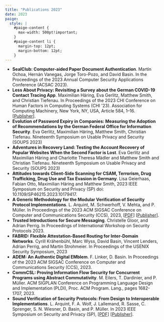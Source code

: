 ```yaml
---
title: "Publications 2023"
date: 2023
paige:
  style: |
    #paige-content {
      max-width: 500pt!important;
    }
    #paige-content li {
      margin-top: 12pt;
      margin-bottom: 12pt;
    }
---
```


- **SealClub: Computer-aided Paper Document Authentication**. Martín Ochoa, Hernán Vanegas, Jorge Toro-Pozo, and David Basin. In the Proceedings of the 2023 Annual Computer Security Applications Conference (ACSAC 2023).
- **Less About Privacy: Revisiting a Survey about the German COVID-19 Contact Tracing App**. Maximilian Häring, Eva Gerlitz, Matthew Smith, and Christian Tiefenau. In Proceedings of the 2023 CHI Conference on Human Factors in Computing Systems (CHI '23). Association for Computing Machinery, New York, NY, USA, Article 584, 1–16. [[Publisher](https://doi.org/10.1145/3544548.3581537)].
- **Evolution of Password Expiry in Companies: Measuring the Adoption of Recommendations by the German Federal Office for Information Security**. Eva Gerlitz, Maximilian Häring, Matthew Smith, Christian Tiefenau. Nineteenth Symposium on Usable Privacy and Security (SOUPS 2023)
- **Adventures in Recovery Land: Testing the Account Recovery of Popular Websites When the Second Factor is Lost**. Eva Gerlitz and Maximilian Häring and Charlotte Theresa Mädler and Matthew Smith and Christian Tiefenau. Nineteenth Symposium on Usable Privacy and Security (SOUPS 2023)
- **Attitudes towards Client-Side Scanning for CSAM, Terrorism, Drug Trafficking, Drug Use and Tax Evasion in Germany**. Lisa Geierhaas, Fabian Otto, Maximilian Häring and Matthew Smith, 2023 IEEE Symposium on Security and Privacy (SP) doi: 10.1109/SP46215.2023.10179417.
- **A Generic Methodology for the Modular Verification of Security Protocol Implementations**. L. Arquint, M. Schwerhoff, V. Mehta, and P. Müller. In Proceedings of the 2023 ACM SIGSAC Conference on Computer and Communications Security (CCS), 2023, [[PDF](https://pm.inf.ethz.ch/publications/ArquintSchwerhoffMehtaMueller23.pdf)] [[Publisher](https://doi.org/10.1145/3576915.3623105)].
- **Trusted Introductions for Secure Messaging**. Christelle Gloor, and Adrian Perrig. In Proceedings of International Workshop on Security Protocols 2023.
- **FABRID: Flexible Attestation-Based Routing for Inter-Domain Networks**. Cyrill Krähenbühl, Marc Wyss, David Basin, Vincent Lenders, Adrian Perrig, and Martin Strohmeier. In Proceedings of the USENIX Security Symposium, 2023
- **ADEM: An Authentic Digital EMblem**. F. Linker, D. Basin. In Proceedings of the 2023 ACM SIGSAC Conference on Computer and Communications Security (CCS), 2023.
- **CommCSL: Proving Information Flow Security for Concurrent Programs using Abstract Commutativity**. M. Eilers, T. Dardinier, and P. Müller. ACM SIGPLAN Conference on Programming Language Design and Implementation (PLDI), Proc. ACM Program. Lang., pages 1682-1707, 2023.
- **Sound Verification of Security Protocols: From Design to Interoperable Implementations**. L. Arquint, F. A. Wolf, J. Lallemand, R. Sasse, C. Sprenger, S. N. Wiesner, D. Basin, and P. Müller. In 2023 IEEE Symposium on Security and Privacy (SP), [[PDF](https://pm.inf.ethz.ch/publications/ArquintWolfLallemandSasseSprengerWiesnerBasinMueller23.pdf)] [[Publisher](https://doi.org/10.1109/SP46215.2023.10179325)].

